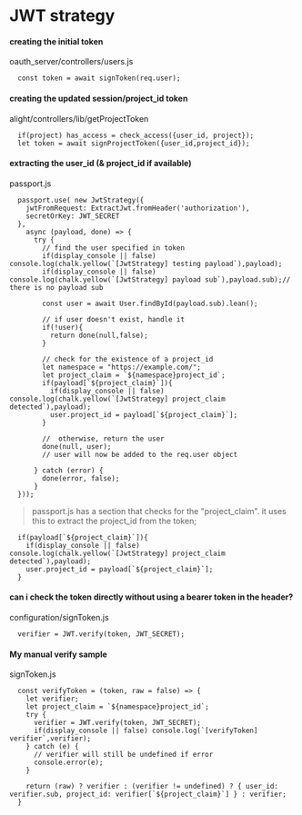 # JWT strategy

#### creating the initial token
oauth_server/controllers/users.js
```
  const token = await signToken(req.user);
```

#### creating the updated session/project_id token
alight/controllers/lib/getProjectToken
```
  if(project) has_access = check_access({user_id, project});
  let token = await signProjectToken({user_id,project_id});
```

#### extracting the user_id (& project_id if available)
passport.js
```
  passport.use( new JwtStrategy({
    jwtFromRequest: ExtractJwt.fromHeader('authorization'),
    secretOrKey: JWT_SECRET
  },
    async (payload, done) => {
      try {
        // find the user specified in token
        if(display_console || false) console.log(chalk.yellow(`[JwtStrategy] testing payload`),payload);
        if(display_console || false) console.log(chalk.yellow(`[JwtStrategy] payload sub`),payload.sub);// there is no payload sub

        const user = await User.findById(payload.sub).lean();

        // if user doesn't exist, handle it
        if(!user){
          return done(null,false);
        }

        // check for the existence of a project_id
        let namespace = "https://example.com/";
        let project_claim = `${namespace}project_id`;
        if(payload[`${project_claim}`]){
          if(display_console || false) console.log(chalk.yellow(`[JwtStrategy] project_claim detected`),payload);
          user.project_id = payload[`${project_claim}`];
        }

        //  otherwise, return the user
        done(null, user);
        // user will now be added to the req.user object

      } catch (error) {
        done(error, false);
      }
  }));
```
> passport.js has a section that checks for the "project_claim". it uses this to extract the project_id from the token;
```
  if(payload[`${project_claim}`]){
    if(display_console || false) console.log(chalk.yellow(`[JwtStrategy] project_claim detected`),payload);
    user.project_id = payload[`${project_claim}`];
  }
```

#### can i check the token directly without using a bearer token in the header?
configuration/signToken.js
```
  verifier = JWT.verify(token, JWT_SECRET);
```

#### My manual verify sample
signToken.js
```
  const verifyToken = (token, raw = false) => {
    let verifier;
    let project_claim = `${namespace}project_id`;
    try {
      verifier = JWT.verify(token, JWT_SECRET);
      if(display_console || false) console.log(`[verifyToken] verifier`,verifier);
    } catch (e) {
      // verifier will still be undefined if error
      console.error(e);
    }

    return (raw) ? verifier : (verifier != undefined) ? { user_id: verifier.sub, project_id: verifier[`${project_claim}`] } : verifier;
  }
```
